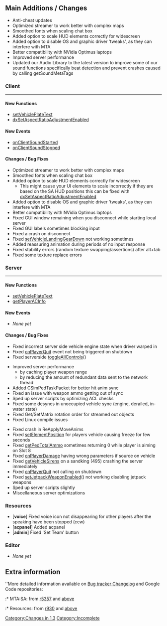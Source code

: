 Main Additions / Changes
------------------------

-   Anti-cheat updates
-   Optimized streamer to work better with complex maps
-   Smoothed fonts when scaling chat box
-   Added option to scale HUD elements correctly for widescreen
-   Added option to disable OS and graphic driver 'tweaks', as they can interfere with MTA
-   Better compatibility with NVidia Optimus laptops
-   Improved server performance
-   Updated our Audio Library to the latest version to improve some of our sound functions specifically beat detection and prevent crashes caused by calling getSoundMetaTags

### Client

------------------------------------------------------------------------

#### New Functions

-   [setVehiclePlateText](/docs/setvehicleplatetext.md "wikilink")
-   [dxSetAspectRatioAdjustmentEnabled](/docs/dxsetaspectratioadjustmentenabled.md "wikilink")

#### New Events

-   [onClientSoundStarted](/docs/onclientsoundstarted.md "wikilink")
-   [onClientSoundStopped](/docs/onclientsoundstopped.md "wikilink")

#### Changes / Bug Fixes

-   Optimized streamer to work better with complex maps
-   Smoothed fonts when scaling chat box
-   Added option to scale HUD elements correctly for widescreen
    -   This might cause your UI elements to scale incorrectly if they are based on the SA HUD positions this can be fixed with [dxSetAspectRatioAdjustmentEnabled](/docs/dxsetaspectratioadjustmentenabled.md "wikilink")
-   Added option to disable OS and graphic driver 'tweaks', as they can interfere with MTA
-   Better compatibility with NVidia Optimus laptops
-   Fixed GUI window remaining when you disconnect while starting local server
-   Fixed GUI labels sometimes blocking input
-   Fixed a crash on disconnect
-   Fixed [setVehicleLandingGearDown](/docs/setvehiclelandinggeardown.md "wikilink") not working sometimes
-   Added reassuring animation during periods of no input response
-   Fixed stability errors (random texture swapping/assertions) after alt+tab
-   Fixed some texture replace errors

### Server

------------------------------------------------------------------------

#### New Functions

-   [setVehiclePlateText](/docs/setvehicleplatetext.md "wikilink")
-   [getPlayerACInfo](/docs/getplayeracinfo.md "wikilink")

#### New Events

-   *None yet*

#### Changes / Bug Fixes

-   Fixed incorrect server side vehicle engine state when driver warped in
-   Fixed [onPlayerQuit](/docs/onplayerquit.md "wikilink") event not being triggered on shutdown
-   Fixed serverside [toggleAllControls](/docs/toggleallcontrols.md "wikilink")()

<!-- -->

-   Improved server performance
    -   by caching player weapon range
    -   by reducing the amount of redundant data sent to the network thread
-   Added CSimPedTaskPacket for better hit anim sync
-   Fixed an issue with weapon ammo getting out of sync
-   Sped up server scripts by optimizing ACL checks
-   Fixed some desyncs in unoccupied vehicle sync (engine, derailed, in-water state)
-   Fixed Get/SetMatrix rotation order for streamed out objects
-   Fixed Linux compile issues

<!-- -->

-   Fixed crash in ReApplyMoveAnims
-   Fixed [setElementPosition](/docs/setelementposition.md "wikilink") for players vehicle causing freeze for few seconds
-   Fixed [getPedTotalAmmo](/docs/getpedtotalammo.md "wikilink") sometimes returning 0 while player is aiming on Slot 8
-   Fixed [onPlayerDamage](/docs/onplayerdamage.md "wikilink") having wrong parameters if source on vehicle
-   Fixed [getVehicleSirens](/docs/getvehiclesirens.md "wikilink") on a sandking (495) crashing the server immediately
-   Fixed [onPlayerQuit](/docs/onplayerquit.md "wikilink") not calling on shutdown
-   Fixed [setJetpackWeaponEnabled](/docs/setjetpackweaponenabled.md "wikilink")() not working disabling jetpack weapons
-   Sped up server scripts slightly
-   Miscellaneous server optimizations

### Resources

-   \[**voice**\] Fixed voice icon not disappearing for other players after the speaking have been stopped (ccw)
-   \[**acpanel**\] Added acpanel
-   \[**admin**\] Fixed 'Set Team' button

### Editor

-   *None yet*

Extra information
-----------------

''More detailed information available on [Bug tracker Changelog](http://bugs.multitheftauto.com/changelog_page.php) and Google Code repositories:

:\* MTA:SA: from [r5357](http://code.google.com/p/mtasa-blue/source/list?num=25&start=5359) and [above](http://code.google.com/p/mtasa-blue/source/list)

:\* Resources: from [r930](http://code.google.com/p/mtasa-resources/source/list?num=25&start=930) and [above](http://code.google.com/p/mtasa-resources/source/list)

[Category:Changes in 1.3](/docs/category:changes_in_1.3.md "wikilink") [Category:Incomplete](/docs/category:incomplete.md "wikilink")

